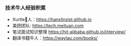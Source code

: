 ### 技术牛人经验积累 
- Xurtle🐂人：https://hanxlinsist.github.io
-  美团团队: https://tech.meituan.com
- 笔试面试知识整理 https://hit-alibaba.github.io/interview/
- 翻译书籍牛人：https://waylau.com/books/